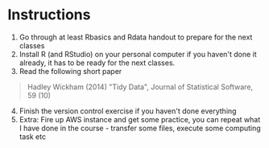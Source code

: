 # Instructions 

1. Go through at least Rbasics and Rdata handout to prepare for the next classes  
2. Install R (and RStudio) on your personal computer if you haven't done it already, it has to be ready for the next classes.  
3. Read the following short paper 
> Hadley Wickham  (2014) "Tidy Data", Journal of Statistical Software, 59 (10)  
4. Finish the version control exercise if you haven't done everything  
5. Extra: Fire up AWS instance and get some practice, you can repeat what I have done in the course - transfer some files, execute some computing task etc  
